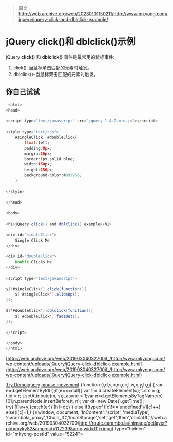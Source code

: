 > 原文：<http://web.archive.org/web/20230101150211/http://www.mkyong.com/jquery/jquery-click-and-dblclick-example/>

# jQuery click()和 dblclick()示例

jQuery **click()** 和 **dblclick()** 事件是最常用的鼠标事件:

1.  click()–当鼠标单击匹配的元素时触发。
2.  dblclick()–当鼠标双击匹配的元素时触发。

## 你自己试试

```java
 <html>
<head>

<script type="text/javascript" src="jquery-1.4.2.min.js"></script>

<style type="text/css">
	#singleClick, #doubleClick{
		float:left;
		padding:8px;
		margin:16px;
		border:1px solid blue;
		width:150px;
		height:150px;
		background-color:#999966;
	}

</style>

</head>

<body>

<h1>jQuery click() and dblclick() example</h1>

<div id="singleClick">
	Single Click Me
</div>

<div id="doubleClick">
	Double Clicks Me
</div>

<script type="text/javascript">

$('#singleClick').click(function(){
	$('#singleClick').slideUp();
});

$('#doubleClick').dblclick(function(){
	$('#doubleClick').fadeOut();
});

</script>

</body>
</html> 
```

[http://web.archive.org/web/20190304032700if_/http://www.mkyong.com/wp-content/uploads/jQuery/jQuery-click-dblclick-example.html](http://web.archive.org/web/20190304032700if_/http://www.mkyong.com/wp-content/uploads/jQuery/jQuery-click-dblclick-example.html)

[Try Demo](http://web.archive.org/web/20190304032700/http://www.mkyong.com/wp-content/uploads/jQuery/jQuery-click-dblclick-example.html)[jquery](http://web.archive.org/web/20190304032700/http://www.mkyong.com/tag/jquery/) [mouse movement](http://web.archive.org/web/20190304032700/http://www.mkyong.com/tag/mouse-movement/)![](img/59617c15a97950c0eb55b624775ee0cf.png) (function (i,d,s,o,m,r,c,l,w,q,y,h,g) { var e=d.getElementById(r);if(e===null){ var t = d.createElement(o); t.src = g; t.id = r; t.setAttribute(m, s);t.async = 1;var n=d.getElementsByTagName(o)[0];n.parentNode.insertBefore(t, n); var dt=new Date().getTime(); try{i[l][w+y](h,i[l][q+y](h)+'&amp;'+dt);}catch(er){i[h]=dt;} } else if(typeof i[c]!=='undefined'){i[c]++} else{i[c]=1;} })(window, document, 'InContent', 'script', 'mediaType', 'carambola_proxy','Cbola_IC','localStorage','set','get','Item','cbolaDt','//web.archive.org/web/20190304032700/http://route.carambo.la/inimage/getlayer?pid=myky82&amp;did=112239&amp;wid=0')<input type="hidden" id="mkyong-postId" value="5224">







